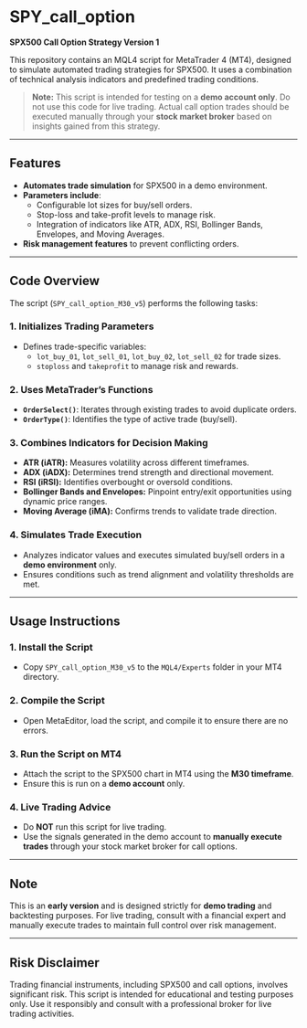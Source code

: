 # SPY_call_option
**SPX500 Call Option Strategy Version 1**

This repository contains an MQL4 script for MetaTrader 4 (MT4), designed to simulate automated trading strategies for SPX500. It uses a combination of technical analysis indicators and predefined trading conditions.

> **Note:** This script is intended for testing on a **demo account only**. Do not use this code for live trading. Actual call option trades should be executed manually through your **stock market broker** based on insights gained from this strategy.

---

## **Features**
- **Automates trade simulation** for SPX500 in a demo environment.
- **Parameters include**:
  - Configurable lot sizes for buy/sell orders.
  - Stop-loss and take-profit levels to manage risk.
  - Integration of indicators like ATR, ADX, RSI, Bollinger Bands, Envelopes, and Moving Averages.
- **Risk management features** to prevent conflicting orders.

---

## **Code Overview**
The script (`SPY_call_option_M30_v5`) performs the following tasks:

### **1. Initializes Trading Parameters**
- Defines trade-specific variables:
  - `lot_buy_01`, `lot_sell_01`, `lot_buy_02`, `lot_sell_02` for trade sizes.
  - `stoploss` and `takeprofit` to manage risk and rewards.

### **2. Uses MetaTrader’s Functions**
- **`OrderSelect()`**: Iterates through existing trades to avoid duplicate orders.
- **`OrderType()`**: Identifies the type of active trade (buy/sell).

### **3. Combines Indicators for Decision Making**
- **ATR (iATR):** Measures volatility across different timeframes.
- **ADX (iADX):** Determines trend strength and directional movement.
- **RSI (iRSI):** Identifies overbought or oversold conditions.
- **Bollinger Bands and Envelopes:** Pinpoint entry/exit opportunities using dynamic price ranges.
- **Moving Average (iMA):** Confirms trends to validate trade direction.

### **4. Simulates Trade Execution**
- Analyzes indicator values and executes simulated buy/sell orders in a **demo environment** only.
- Ensures conditions such as trend alignment and volatility thresholds are met.

---

## **Usage Instructions**

### **1. Install the Script**
- Copy `SPY_call_option_M30_v5` to the `MQL4/Experts` folder in your MT4 directory.

### **2. Compile the Script**
- Open MetaEditor, load the script, and compile it to ensure there are no errors.

### **3. Run the Script on MT4**
- Attach the script to the SPX500 chart in MT4 using the **M30 timeframe**.
- Ensure this is run on a **demo account** only.

### **4. Live Trading Advice**
- Do **NOT** run this script for live trading.
- Use the signals generated in the demo account to **manually execute trades** through your stock market broker for call options.

---

## **Note**
This is an **early version** and is designed strictly for **demo trading** and backtesting purposes. For live trading, consult with a financial expert and manually execute trades to maintain full control over risk management.

---

## **Risk Disclaimer**
Trading financial instruments, including SPX500 and call options, involves significant risk. This script is intended for educational and testing purposes only. Use it responsibly and consult with a professional broker for live trading activities.

